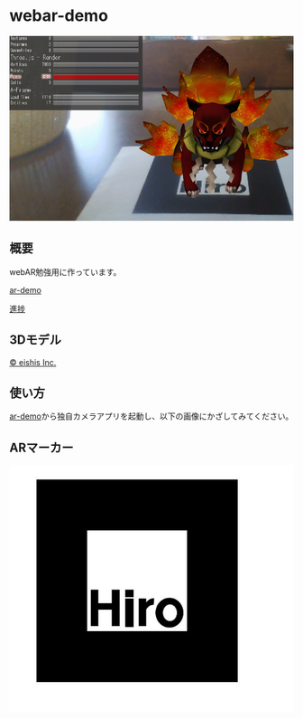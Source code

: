 # webar-demo

![demo](https://github.com/daiki8/webar-demo/blob/master/public/demo.png)

## 概要

webAR勉強用に作っています。

[ar-demo](https://ar-demo-86453.firebaseapp.com/)

[進捗](https://trello.com/b/t27J2tgw/ar-demo)

## 3Dモデル
[© eishis Inc.](https://webar-lab.eishis.com/2018/09/28/monster_7/)

## 使い方

[ar-demo](https://ar-demo-86453.firebaseapp.com/)から独自カメラアプリを起動し、以下の画像にかざしてみてください。

## ARマーカー
![armarker](https://github.com/daiki8/webar-demo/blob/master/public/marker/HIRO.jpg)